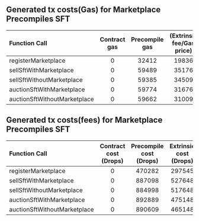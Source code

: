 ## Generated tx costs(Gas) for Marketplace Precompiles SFT

| Function Call                | Contract gas | Precompile gas | (Extrinsic fee/Gas price) |
|:-----------------------------|:------------:|:--------------:|:-------------------------:|
| registerMarketplace          |      0       |     32412      |           19836           |
| sellSftWithMarketplace       |      0       |     59489      |           35176           |
| sellSftWithoutMarketplace    |      0       |     59385      |           34509           |
| auctionSftWithMarketplace    |      0       |     59774      |           31676           |
| auctionSftWithoutMarketplace |      0       |     59662      |           31009           |


## Generated tx costs(fees) for Marketplace Precompiles SFT

| Function Call                | Contract cost (Drops) | Precompile cost (Drops) | Extrinsic cost (Drops) |
|:-----------------------------|:---------------------:|:-----------------------:|:----------------------:|
| registerMarketplace          |           0           |         470282          |         297545         |
| sellSftWithMarketplace       |           0           |         887098          |         527648         |
| sellSftWithoutMarketplace    |           0           |         884998          |         517648         |
| auctionSftWithMarketplace    |           0           |         892889          |         475148         |
| auctionSftWithoutMarketplace |           0           |         890609          |         465148         |
